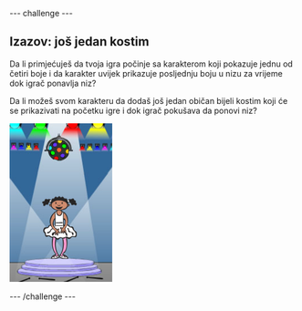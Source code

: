 \--- challenge \---

## Izazov: još jedan kostim

Da li primjećuješ da tvoja igra počinje sa karakterom koji pokazuje jednu od četiri boje i da karakter uvijek prikazuje posljednju boju u nizu za vrijeme dok igrač ponavlja niz?

Da li možeš svom karakteru da dodaš još jedan običan bijeli kostim koji će se prikazivati na početku igre i dok igrač pokušava da ponovi niz?

![screenshot](images/colour-white.png)

\--- /challenge \---